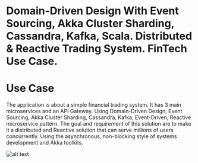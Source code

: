 # Domain-Driven Design With Event Sourcing, Akka Cluster Sharding, Cassandra, Kafka, Scala. Distributed & Reactive Trading System. FinTech Use Case.

# Use Case
The application is about a simple financial trading system. It has 3 main microservices and an API Gateway. Using Domain-Driven Design, Event Sourcing, Akka Cluster Sharding, Cassandra, Kafka, Event-Driven, Reactive microservice pattern. The goal and requirement of this solution are to make it a distributed and Reactive solution that can serve millions of users concurrently. Using the asynchronous, non-blocking style of systems development and Akka toolkits.

![alt text](https://github.com/seyijava/Akka-StockTrading-EventSourcing/tree/master/images/TradingSystem.jpg)
